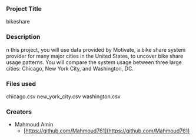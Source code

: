 
### Project Title
bikeshare 

### Description
n this project, you will use data provided by Motivate, a bike share system provider for many major cities in the United States, to uncover bike share usage patterns. You will compare the system usage between three large cities: Chicago, New York City, and Washington, DC.

### Files used
chicago.csv
new_york_city.csv
washington.csv

### Creators
* Mahmoud Amin
   - [https://github.com/Mahmoud761](https://github.com/Mahmoud761)


